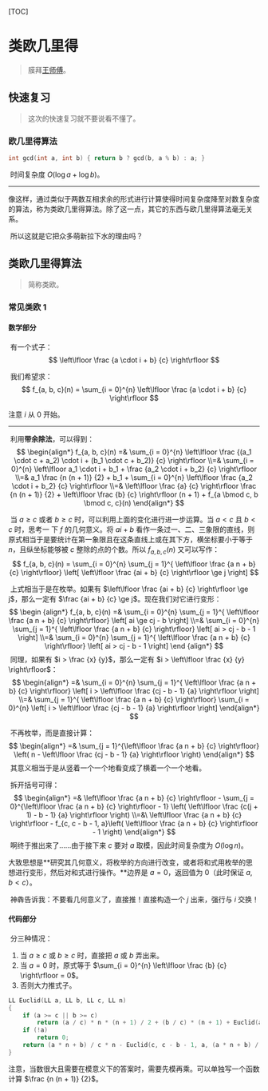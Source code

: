 [TOC]

# 类欧几里得

>   膜拜[王师傅](http://blog.csdn.net/werkeytom_ftd/article/details/53812718)。

## 快速复习

>   这次的快速复习就不要说看不懂了。

### 欧几里得算法

```c++
int gcd(int a, int b) { return b ? gcd(b, a % b) : a; }
```

​	时间复杂度 $O(\log a + \log b)$。

------

​	像这样，通过类似于两数互相求余的形式进行计算使得时间复杂度降至对数复杂度的算法，称为类欧几里得算法。除了这一点，其它的东西与欧几里得算法毫无关系。

​	所以这就是它把众多萌新拉下水的理由吗？

## 类欧几里得算法

>   简称类欧。

### 常见类欧 1

#### 数学部分

​	有一个式子：
$$
\left\lfloor \frac {a \cdot i + b} {c} \right\rfloor
$$

​	我们希望求：
$$
f_{a, b, c}(n) = \sum_{i = 0}^{n} \left\lfloor \frac {a \cdot i + b} {c} \right\rfloor
$$

注意 $i$ 从 $0$ 开始。

------

​	利用**带余除法**，可以得到：
$$
\begin{align*}
f_{a, b, c}(n) =&
\sum_{i = 0}^{n}
\left\lfloor \frac {(a_1 \cdot c + a_2) \cdot i + (b_1 \cdot c + b_2)} {c} \right\rfloor
\\=&
\sum_{i = 0}^{n} \left\lfloor a_1 \cdot i + b_1 + \frac {a_2 \cdot i + b_2} {c} \right\rfloor
\\=&
a_1 \frac {n (n + 1)} {2} + b_1 + 
\sum_{i = 0}^{n} \left\lfloor \frac {a_2 \cdot i + b_2} {c} \right\rfloor
\\=&
\left\lfloor \frac {a} {c} \right\rfloor \frac {n (n + 1)} {2} + \left\lfloor \frac {b} {c} \right\rfloor  (n + 1) + f_{a \bmod c, b \bmod c, c}(n)
\end{align*}
$$

​	当 $a \ge c$ 或者 $b \ge c$ 时，可以利用上面的变化进行进一步运算。当 $a < c$ 且 $b < c$ 时，思考一 下 $f$ 的几何意义。将 $a i + b$ 看作一条过一、二、三象限的直线，则原式相当于是要统计在第一象限且在这条直线上或在其下方，横坐标要小于等于 $n$，且纵坐标能够被 $c$ 整除的点的个数。所以 $f_{a, b, c}(n)$ 又可以写作：
$$
f_{a, b, c}(n) = \sum_{i = 0}^{n} \sum_{j = 1}^{ \left\lfloor \frac {a n + b} {c} \right\rfloor}
\left[ \left\lfloor \frac {ai + b} {c} \right\rfloor \ge j \right]
$$

​	上式相当于是在枚举。如果有 $\left\lfloor \frac {ai + b} {c} \right\rfloor \ge j$，那么一定有 $\frac {ai + b} {c} \ge j$。现在我们对它进行变形：
$$
\begin {align*}
f_{a, b, c}(n) =& \sum_{i = 0}^{n} \sum_{j = 1}^{ \left\lfloor \frac {a n + b} {c} \right\rfloor}
\left[ ai \ge cj - b \right]
\\=&
\sum_{i = 0}^{n} \sum_{j = 1}^{ \left\lfloor \frac {a n + b} {c} \right\rfloor}
\left[ ai > cj - b - 1 \right]
\\=&
\sum_{i = 0}^{n} \sum_{j = 1}^{ \left\lfloor \frac {a n + b} {c} \right\rfloor}
\left[ ai > cj - b - 1 \right]
\end {align*}
$$
​	同理，如果有 $i > \frac {x} {y}$，那么一定有 $i > \left\lfloor \frac {x} {y} \right\rfloor$：
$$
\begin{align*}
=&
\sum_{i = 0}^{n} \sum_{j = 1}^{ \left\lfloor \frac {a n + b} {c} \right\rfloor}
\left[ i > \left\lfloor \frac {cj - b - 1} {a} \right\rfloor \right]
\\=&
\sum_{j = 1}^{ \left\lfloor \frac {a n + b} {c} \right\rfloor} \sum_{i = 0}^{n}
\left[ i > \left\lfloor \frac {cj - b - 1} {a} \right\rfloor \right]
\end{align*}
$$

​	不再枚举，而是直接计算：
$$
\begin{align*}
=&
\sum_{j = 1}^{\left\lfloor \frac {a n + b} {c} \right\rfloor}
\left( n - \left\lfloor \frac {cj - b - 1} {a} \right\rfloor \right)
\end{align*}
$$
​	其意义相当于是从竖着一个一个地看变成了横着一个一个地看。

​	拆开括号可得：
$$
\begin{align*}
=&
\left\lfloor \frac {a n + b} {c} \right\rfloor -
\sum_{j = 0}^{\left\lfloor \frac {a n + b} {c} \right\rfloor - 1}
\left( \left\lfloor \frac {c(j + 1) - b - 1} {a} \right\rfloor \right)
\\=&\
\left\lfloor \frac {a n + b} {c} \right\rfloor - f_{c, c - b - 1, a}\left( \left\lfloor \frac {a n + b} {c} \right\rfloor - 1 \right)
\end{align*}
$$
​	啊终于推出来了……由于接下来 $c$ 要对 $a$ 取模，因此时间复杂度为 $O(\log n)$。

​	大致思想是**研究其几何意义，将枚举的方向进行改变，或者将和式用枚举的思想进行变形，然后对和式进行操作。**边界是 $a = 0$，返回值为 $0$（此时保证 $a, b < c$）。

​	神犇告诉我：不要看几何意义了，直接推！直接构造一个 $j$ 出来，强行与 $i$ 交换！

#### 代码部分

​	分三种情况：

1. 当 $a \ge c$ 或 $b \ge c$ 时，直接把 $a$ 或 $b$ 弄出来。
2. 当 $a = 0$ 时，原式等于 $\sum_{i = 0}^{n} \left\lfloor \frac {b} {c} \right\rfloor = 0$。
3. 否则大力推式子。

```c++
LL Euclid(LL a, LL b, LL c, LL n)
{
	if (a >= c || b >= c)
		return (a / c) * n * (n + 1) / 2 + (b / c) * (n + 1) + Euclid(a % c, b % c, c, n);
	if (!a)
		return 0;
	return (a * n + b) / c * n - Euclid(c, c - b - 1, a, (a * n + b) / c - 1);
}
```

​	注意，当数很大且需要在模意义下的答案时，需要先模再乘。可以单独写一个函数计算 $\frac {n (n + 1)} {2}$。
